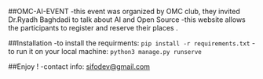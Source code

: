 ##OMC-AI-EVENT
	-this event was organized by OMC club, they invited Dr.Ryadh Baghdadi to talk about AI and Open Source
	-this website allows the participants to register and reserve their places .

##Installation
	-to install the requirments: `pip install -r requirements.txt`
	-to run it on your local machine: `python3 manage.py runserve`
	
##Enjoy !
	-contact info: sifodev@gmail.com
